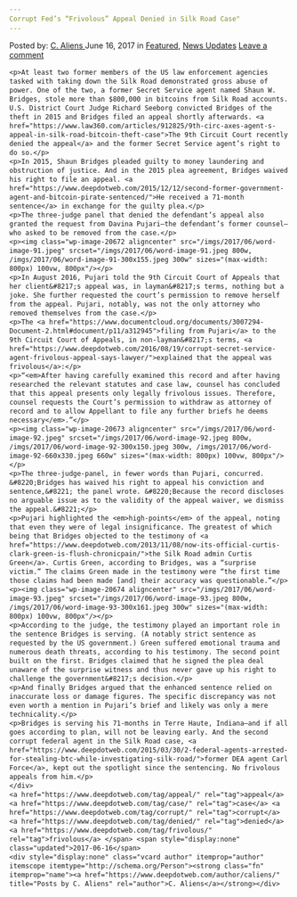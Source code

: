 ```yaml
---
Corrupt Fed’s “Frivolous” Appeal Denied in Silk Road Case"
---
```

<article class="post-listing post-20666 post type-post status-publish format-standard has-post-thumbnail hentry  tag-appeal tag-case tag-corrupt tag-denied tag-frivolous 
    <div class="post-inner">
        <span>Posted by: <a href="https://www.deepdotweb.com/author/caliens/" title="">C. Aliens </a></span>
    <span>June 16, 2017</span>
    <span>in <a href="https://www.deepdotweb.com/category/deepdot-news/" rel="category tag">Featured</a>, <a href="https://www.deepdotweb.com/category/news-updates/" rel="category tag">News Updates</a></span>
    <span><a href="https://www.deepdotweb.com/2017/06/16/corrupt-feds-frivolous-appeal-denied-silk-road-case/#respond">Leave a comment</a></span>
    </p>
    <div class="clear"></div>
    
    <p>At least two former members of the US law enforcement agencies tasked with taking down the Silk Road demonstrated gross abuse of power. One of the two, a former Secret Service agent named Shaun W. Bridges, stole more than $800,000 in bitcoins from Silk Road accounts. U.S. District Court Judge Richard Seeborg convicted Bridges of the theft in 2015 and Bridges filed an appeal shortly afterwards. <a href="https://www.law360.com/articles/912825/9th-circ-axes-agent-s-appeal-in-silk-road-bitcoin-theft-case">The 9th Circuit Court recently denied the appeal</a> and the former Secret Service agent’s right to do so.</p>
    <p>In 2015, Shaun Bridges pleaded guilty to money laundering and obstruction of justice. And in the 2015 plea agreement, Bridges waived his right to file an appeal. <a href="https://www.deepdotweb.com/2015/12/12/second-former-government-agent-and-bitcoin-pirate-sentenced/">He received a 71-month sentence</a> in exchange for the guilty plea.</p>
    <p>The three-judge panel that denied the defendant’s appeal also granted the request from Davina Pujari—the defendant’s former counsel—who asked to be removed from the case.</p>
    <p><img class="wp-image-20672 aligncenter" src="/imgs/2017/06/word-image-91.jpeg" srcset="/imgs/2017/06/word-image-91.jpeg 800w, /imgs/2017/06/word-image-91-300x155.jpeg 300w" sizes="(max-width: 800px) 100vw, 800px"/></p>
    <p>In August 2016, Pujari told the 9th Circuit Court of Appeals that her client&#8217;s appeal was, in layman&#8217;s terms, nothing but a joke. She further requested the court’s permission to remove herself from the appeal. Pujari, notably, was not the only attorney who removed themselves from the case.</p>
    <p>The <a href="https://www.documentcloud.org/documents/3007294-Document-2.html#document/p11/a312945">filing from Pujari</a> to the 9th Circuit Court of Appeals, in non-layman&#8217;s terms, <a href="https://www.deepdotweb.com/2016/08/19/corrupt-secret-service-agent-frivolous-appeal-says-lawyer/">explained that the appeal was frivolous</a>:</p>
    <p>“<em>After having carefully examined this record and after having researched the relevant statutes and case law, counsel has concluded that this appeal presents only legally frivolous issues. Therefore, counsel requests the Court’s permission to withdraw as attorney of record and to allow Appellant to file any further briefs he deems necessary</em>.”</p>
    <p><img class="wp-image-20673 aligncenter" src="/imgs/2017/06/word-image-92.jpeg" srcset="/imgs/2017/06/word-image-92.jpeg 800w, /imgs/2017/06/word-image-92-300x150.jpeg 300w, /imgs/2017/06/word-image-92-660x330.jpeg 660w" sizes="(max-width: 800px) 100vw, 800px"/></p>
    <p>The three-judge-panel, in fewer words than Pujari, concurred. &#8220;Bridges has waived his right to appeal his conviction and sentence,&#8221; the panel wrote. &#8220;Because the record discloses no arguable issue as to the validity of the appeal waiver, we dismiss the appeal.&#8221;</p>
    <p>Pujari highlighted the <em>high-points</em> of the appeal, noting that even they were of legal insignificance. The greatest of which being that Bridges objected to the testimony of <a href="https://www.deepdotweb.com/2013/11/08/now-its-official-curtis-clark-green-is-flush-chronicpain/">the Silk Road admin Curtis Green</a>. Curtis Green, according to Bridges, was a “surprise victim.” The claims Green made in the testimony were “the first time those claims had been made [and] their accuracy was questionable.”</p>
    <p><img class="wp-image-20674 aligncenter" src="/imgs/2017/06/word-image-93.jpeg" srcset="/imgs/2017/06/word-image-93.jpeg 800w, /imgs/2017/06/word-image-93-300x161.jpeg 300w" sizes="(max-width: 800px) 100vw, 800px"/></p>
    <p>According to the judge, the testimony played an important role in the sentence Bridges is serving. (A notably strict sentence as requested by the US government.) Green suffered emotional trauma and numerous death threats, according to his testimony. The second point built on the first. Bridges claimed that he signed the plea deal unaware of the surprise witness and thus never gave up his right to challenge the government&#8217;s decision.</p>
    <p>And finally Bridges argued that the enhanced sentence relied on inaccurate loss or damage figures. The specific discrepancy was not even worth a mention in Pujari’s brief and likely was only a mere technicality.</p>
    <p>Bridges is serving his 71-months in Terre Haute, Indiana—and if all goes according to plan, will not be leaving early. And the second corrupt federal agent in the Silk Road case, <a href="https://www.deepdotweb.com/2015/03/30/2-federal-agents-arrested-for-stealing-btc-while-investigating-silk-road/">former DEA agent Carl Force</a>, kept out the spotlight since the sentencing. No frivolous appeals from him.</p>
    </div>
    <a href="https://www.deepdotweb.com/tag/appeal/" rel="tag">appeal</a> <a href="https://www.deepdotweb.com/tag/case/" rel="tag">case</a> <a href="https://www.deepdotweb.com/tag/corrupt/" rel="tag">corrupt</a> <a href="https://www.deepdotweb.com/tag/denied/" rel="tag">denied</a>  <a href="https://www.deepdotweb.com/tag/frivolous/" rel="tag">frivolous</a> </span> <span style="display:none" class="updated">2017-06-16</span>
    <div style="display:none" class="vcard author" itemprop="author" itemscope itemtype="http://schema.org/Person"><strong class="fn" itemprop="name"><a href="https://www.deepdotweb.com/author/caliens/" title="Posts by C. Aliens" rel="author">C. Aliens</a></strong></div>
    
